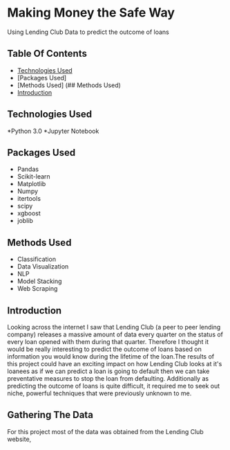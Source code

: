 # Making Money the Safe Way
Using Lending Club Data to predict the outcome of loans



## Table Of Contents
* [Technologies Used](##Technologies)
* [Packages Used] 
* [Methods Used] (## Methods Used)
* [Introduction](https://github.com/danch12/GA_Capstone/blob/master/README.md#introduction)




## Technologies Used
*Python 3.0
*Jupyter Notebook


## Packages Used
* Pandas
* Scikit-learn
* Matplotlib
* Numpy
* itertools
* scipy
* xgboost
* joblib

## Methods Used

* Classification
* Data Visualization
* NLP
* Model Stacking
* Web Scraping


## Introduction
Looking across the internet I saw that Lending Club (a peer to peer lending company) releases a massive amount of data every quarter on the status of every loan opened with them during that quarter. Therefore I thought it would be really interesting to predict the outcome of loans based on information you would know during the lifetime of the loan.The results of this project could have an exciting impact on how Lending Club looks at it's loanees as if we can predict a loan is going to default then we can take preventative measures to stop the loan from defaulting. Additionally as predicting the outcome of loans is quite difficult, it required me to seek out niche, powerful techniques that were previously unknown to me.


## Gathering The Data

For this project most of the data was obtained from the Lending Club website,
